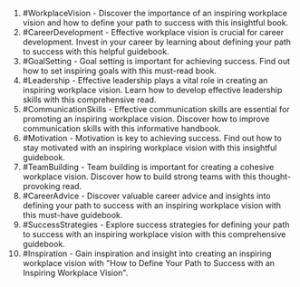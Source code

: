 1. #WorkplaceVision - Discover the importance of an inspiring workplace vision and how to define your path to success with this insightful book.
2. #CareerDevelopment - Effective workplace vision is crucial for career development. Invest in your career by learning about defining your path to success with this helpful guidebook.
3. #GoalSetting - Goal setting is important for achieving success. Find out how to set inspiring goals with this must-read book.
4. #Leadership - Effective leadership plays a vital role in creating an inspiring workplace vision. Learn how to develop effective leadership skills with this comprehensive read.
5. #CommunicationSkills - Effective communication skills are essential for promoting an inspiring workplace vision. Discover how to improve communication skills with this informative handbook.
6. #Motivation - Motivation is key to achieving success. Find out how to stay motivated with an inspiring workplace vision with this insightful guidebook.
7. #TeamBuilding - Team building is important for creating a cohesive workplace vision. Discover how to build strong teams with this thought-provoking read.
8. #CareerAdvice - Discover valuable career advice and insights into defining your path to success with an inspiring workplace vision with this must-have guidebook.
9. #SuccessStrategies - Explore success strategies for defining your path to success with an inspiring workplace vision with this comprehensive guidebook.
10. #Inspiration - Gain inspiration and insight into creating an inspiring workplace vision with "How to Define Your Path to Success with an Inspiring Workplace Vision".
